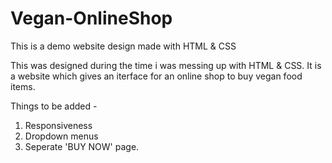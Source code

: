 # Vegan-OnlineShop
This is a demo website design made with HTML &amp; CSS

This was designed during the time i was messing up with HTML & CSS.
It is a website which gives an iterface for an online shop to buy vegan food items.

Things to be added -
1. Responsiveness
2. Dropdown menus 
3. Seperate 'BUY NOW' page.
